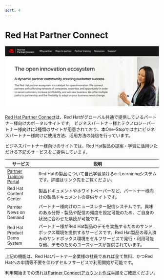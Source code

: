 ```yaml
---
sort: 4
---
```


# Red Hat Partner Connect

![picture](https://github.com/KaitoInaba/rh-open-renew/blob/main/partner-connect/images/top.png?raw=true)

[Red Hat Partner Connect](https://connect.redhat.com/)は、Red Hatがグローバル共通で提供しているパートナー様向けのポータルサイトです。
ビジネスパートナー様とテクノロジーパートナー様向けに2種類のサイトが用意されており、本One-Stopでは主にビジネスパートナー様向けに使用方法、活用方法の発信を行っています。

ビジネスパートナー様向けのサイトでは、Red Hat製品の提案・学習に活用いただける下記のサービスをご提供しています。

|サービス|説明|
|---|---|
|[Partner Training Portal]()|Red Hatの製品について自己学習頂けるe-Learninngシステムです。詳細はリンク先をご覧ください。|
|Red Hat Content Center|製品ドキュメントやホワイトペーパーなど、パートナー様向けの製品ドキュメントの提供サイトです。|
|Parnter News on Demand|パートナー様向けのニュースレター配信システムです。興味のある分野・製品や配信の頻度を設定可能のため、ご自身の状況に合わせた購読が可能です。|
|Red Hat Product Demo System|パートナー様がRed Hat製品のデモを実施するためのサンドボックス環境を提供するサービスです。Red Hat製品の導入済みのサンドボックス環境をセルフサービスで発行・利用可能な他、デモのためのユースケースが提供されています。|

上記の機能は、Red Hatパートナー企業様の社員であれば全て無料、かつRed Hatへの申請等不要を伴わずセルフサービスで利用開始が可能です。

利用開始までの流れは[Partner Connectアカウント作成手順]()をご確認ください。